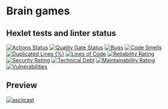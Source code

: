 # Brain games

## Hexlet tests and linter status

[![Actions Status](https://github.com/SlowKingg/python-project-49/actions/workflows/hexlet-check.yml/badge.svg)](https://github.com/SlowKingg/python-project-49/actions)
[![Quality Gate Status](https://sonarcloud.io/api/project_badges/measure?project=SlowKingg_python-project-49&metric=alert_status)](https://sonarcloud.io/summary/new_code?id=SlowKingg_python-project-49)
[![Bugs](https://sonarcloud.io/api/project_badges/measure?project=SlowKingg_python-project-49&metric=bugs)](https://sonarcloud.io/summary/new_code?id=SlowKingg_python-project-49)
[![Code Smells](https://sonarcloud.io/api/project_badges/measure?project=SlowKingg_python-project-49&metric=code_smells)](https://sonarcloud.io/summary/new_code?id=SlowKingg_python-project-49)
[![Duplicated Lines (%)](https://sonarcloud.io/api/project_badges/measure?project=SlowKingg_python-project-49&metric=duplicated_lines_density)](https://sonarcloud.io/summary/new_code?id=SlowKingg_python-project-49)
[![Lines of Code](https://sonarcloud.io/api/project_badges/measure?project=SlowKingg_python-project-49&metric=ncloc)](https://sonarcloud.io/summary/new_code?id=SlowKingg_python-project-49)
[![Reliability Rating](https://sonarcloud.io/api/project_badges/measure?project=SlowKingg_python-project-49&metric=reliability_rating)](https://sonarcloud.io/summary/new_code?id=SlowKingg_python-project-49)
[![Security Rating](https://sonarcloud.io/api/project_badges/measure?project=SlowKingg_python-project-49&metric=security_rating)](https://sonarcloud.io/summary/new_code?id=SlowKingg_python-project-49)
[![Technical Debt](https://sonarcloud.io/api/project_badges/measure?project=SlowKingg_python-project-49&metric=sqale_index)](https://sonarcloud.io/summary/new_code?id=SlowKingg_python-project-49)
[![Maintainability Rating](https://sonarcloud.io/api/project_badges/measure?project=SlowKingg_python-project-49&metric=sqale_rating)](https://sonarcloud.io/summary/new_code?id=SlowKingg_python-project-49)
[![Vulnerabilities](https://sonarcloud.io/api/project_badges/measure?project=SlowKingg_python-project-49&metric=vulnerabilities)](https://sonarcloud.io/summary/new_code?id=SlowKingg_python-project-49)

## Preview

[![asciicast](https://asciinema.org/a/Lf4ySMwiHkim5ceiGFqjpeDCe.svg)](https://asciinema.org/a/Lf4ySMwiHkim5ceiGFqjpeDCe)
